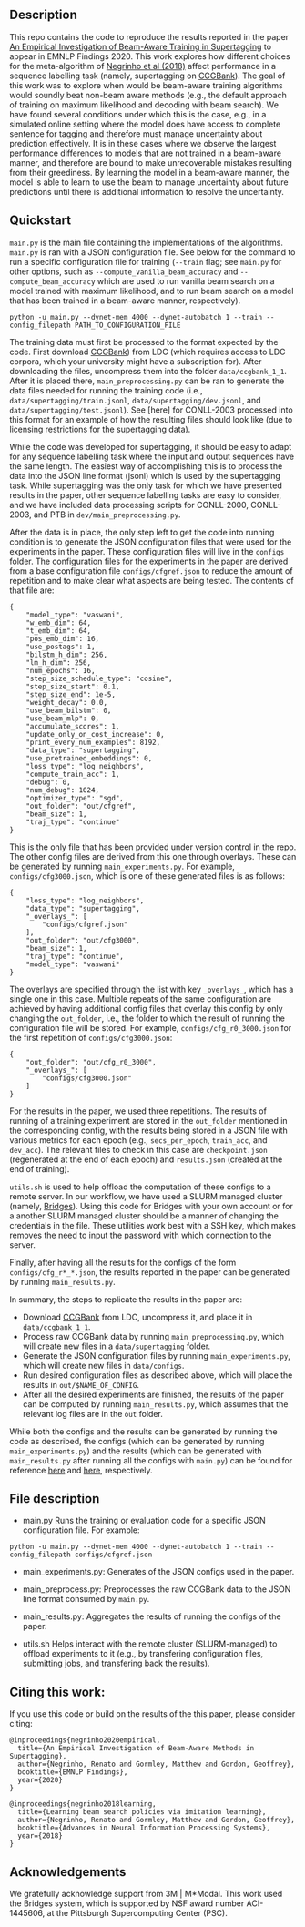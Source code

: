 
Description
-----------

This repo contains the code to reproduce the results reported in the paper
[An Empirical Investigation of Beam-Aware Training in Supertagging](???) to appear in EMNLP Findings 2020.
This work explores how different choices for the meta-algorithm of [Negrinho et al (2018)](???) affect performance in a sequence labelling task (namely, supertagging on [CCGBank](https://catalog.ldc.upenn.edu/LDC2005T13)).
The goal of this work was to explore when would be beam-aware training algorithms would soundly beat non-beam aware methods (e.g., the default approach of training on maximum likelihood and decoding with beam search).
We have found several conditions under which this is the case, e.g., in a simulated online setting where the model does have access to complete sentence for tagging and therefore must manage uncertainty about prediction effectively.
It is in these cases where we observe the largest performance differences to models that are not trained in a beam-aware manner, and therefore are bound to make unrecoverable mistakes resulting from their greediness.
By learning the model in a beam-aware manner, the model is able to learn to use the beam to manage uncertainty about future predictions until there is additional information to resolve the uncertainty.

Quickstart
----------

`main.py` is the main file containing the implementations of the algorithms.
`main.py` is ran with a JSON configuration file.
See below for the command to run a specific configuration file for training (`--train` flag; see `main.py` for other options, such as `--compute_vanilla_beam_accuracy` and `--compute_beam_accuracy` which are used to run vanilla beam search on a model trained with maximum likelihood, and to run beam search on a model that has been trained in a beam-aware manner, respectively).

```
python -u main.py --dynet-mem 4000 --dynet-autobatch 1 --train --config_filepath PATH_TO_CONFIGURATION_FILE
```

The training data must first be processed to the format expected by the code.
First download [CCGBank](https://catalog.ldc.upenn.edu/LDC2005T13)) from LDC (which requires access to LDC corpora, which your university might have a subscription for).
After downloading the files, uncompress them into the folder `data/ccgbank_1_1`.
After it is placed there, `main_preprocessing.py` can be ran to generate the data files needed for running the training code (i.e., `data/supertagging/train.jsonl`, `data/supertagging/dev.jsonl`, and `data/supertagging/test.jsonl`).
See [here] for CONLL-2003 processed into this format for an example of how the resulting files should look like (due to licensing restrictions for the supertagging data).

While the code was developed for supertagging, it should be easy to adapt for any sequence labelling task where the input and output sequences have the same length.
The easiest way of accomplishing this is to process the data into the JSON line format (jsonl) which is used by the supertagging task.
While supertagging was the only task for which we have presented results in the paper, other sequence labelling tasks are easy to consider, and we have included data processing scripts for CONLL-2000, CONLL-2003, and PTB in `dev/main_preprocessing.py`.

After the data is in place, the only step left to get the code into running condition is to generate the JSON configuration files that were used for the experiments in the paper.
These configuration files will live in the `configs` folder.
The configuration files for the experiments in the paper are derived from a base configuration file `configs/cfgref.json` to reduce the amount of repetition and to make clear what aspects are being tested.
The contents of that file are:

```
{
    "model_type": "vaswani",
    "w_emb_dim": 64,
    "t_emb_dim": 64,
    "pos_emb_dim": 16,
    "use_postags": 1,
    "bilstm_h_dim": 256,
    "lm_h_dim": 256,
    "num_epochs": 16,
    "step_size_schedule_type": "cosine",
    "step_size_start": 0.1,
    "step_size_end": 1e-5,
    "weight_decay": 0.0,
    "use_beam_bilstm": 0,
    "use_beam_mlp": 0,
    "accumulate_scores": 1,
    "update_only_on_cost_increase": 0,
    "print_every_num_examples": 8192,
    "data_type": "supertagging",
    "use_pretrained_embeddings": 0,
    "loss_type": "log_neighbors",
    "compute_train_acc": 1,
    "debug": 0,
    "num_debug": 1024,
    "optimizer_type": "sgd",
    "out_folder": "out/cfgref",
    "beam_size": 1,
    "traj_type": "continue"
}
```

This is the only file that has been provided under version control in the repo.
The other config files are derived from this one through overlays.
These can be generated by running `main_experiments.py`.
For example, `configs/cfg3000.json`, which is one of these generated files is as follows:
```
{
    "loss_type": "log_neighbors",
    "data_type": "supertagging",
    "_overlays_": [
        "configs/cfgref.json"
    ],
    "out_folder": "out/cfg3000",
    "beam_size": 1,
    "traj_type": "continue",
    "model_type": "vaswani"
}
```
The overlays are specified through the list with key `_overlays_`, which has a single one in this case.
Multiple repeats of the same configuration are achieved by having additional config files that overlay this config by only changing the `out_folder`, i.e., the folder to which the result of running the configuration file will be stored.
For example, `configs/cfg_r0_3000.json` for the first repetition of `configs/cfg3000.json`:
```
{
    "out_folder": "out/cfg_r0_3000",
    "_overlays_": [
        "configs/cfg3000.json"
    ]
}
```
For the results in the paper, we used three repetitions.
The results of running of a training experiment are stored in the `out_folder` mentioned in the corresponding config, with the results being stored in a JSON file with various metrics for each epoch (e.g., `secs_per_epoch`, `train_acc`, and `dev_acc`).
The relevant files to check in this case are `checkpoint.json` (regenerated at the end of each epoch) and `results.json` (created at the end of training).

`utils.sh` is used to help offload the computation of these configs to a remote server.
In our workflow, we have used a SLURM managed cluster (namely, [Bridges](https://www.psc.edu/bridges)).
Using this code for Bridges with your own account or for a another SLURM managed cluster should be a manner of changing the credentials in the file.
These utilities work best with a SSH key, which makes removes the need to input the password with which connection to the server.

Finally, after having all the results for the configs of the form `configs/cfg_r*_*.json`, the results reported in the paper can be generated by running `main_results.py`.

In summary, the steps to replicate the results in the paper are:
- Download [CCGBank](https://catalog.ldc.upenn.edu/LDC2005T13) from LDC, uncompress it, and place it in `data/ccgbank_1_1`.
- Process raw CCGBank data by running `main_preprocessing.py`, which will create new files in a `data/supertagging` folder.
- Generate the JSON configuration files by running `main_experiments.py`, which will create new files in `data/configs`.
- Run desired configuration files as described above, which will place the results in `out/$NAME_OF_CONFIG`.
- After all the desired experiments are finished, the results of the paper can be computed by running `main_results.py`, which assumes that the relevant log files are in the `out` folder.

While both the configs and the results can be generated by running the code as described, the configs (which can be generated by running `main_experiments.py`) and the results (which can be generated with `main_results.py` after running all the configs with `main.py`) can be found for reference [here](https://drive.google.com/file/d/1evju00TaDsINF3CSK9DJthGMKFmvZ5L4/view?usp=sharing) and [here](https://drive.google.com/file/d/19f2V2On30UlbvmjnSHaJkgEaKOYs-sHh/view?usp=sharing), respectively.


File description
----------------

* main.py
Runs the training or evaluation code for a specific JSON configuration file. For example:
```
python -u main.py --dynet-mem 4000 --dynet-autobatch 1 --train --config_filepath configs/cfgref.json
```

* main_experiments.py:
Generates of the JSON configs used in the paper.

* main_preprocess.py:
Preprocesses the raw CCGBank data to the JSON line format consumed by `main.py`.

* main_results.py:
Aggregates the results of running the configs of the paper.

* utils.sh
Helps interact with the remote cluster (SLURM-managed) to offload experiments to it (e.g., by transfering configuration files, submitting jobs, and transfering back the results).


Citing this work:
-----------------

If you use this code or build on the results of the this paper, please consider citing:
```
@inproceedings{negrinho2020empirical,
  title={An Empirical Investigation of Beam-Aware Methods in Supertagging},
  author={Negrinho, Renato and Gormley, Matthew and Gordon, Geoffrey},
  booktitle={EMNLP Findings},
  year={2020}
}

@inproceedings{negrinho2018learning,
  title={Learning beam search policies via imitation learning},
  author={Negrinho, Renato and Gormley, Matthew and Gordon, Geoffrey},
  booktitle={Advances in Neural Information Processing Systems},
  year={2018}
}
```

Acknowledgements
----------------

We gratefully acknowledge support from 3M | M*Modal.
This work used the Bridges system, which is supported by NSF award number ACI-1445606, at the Pittsburgh Supercomputing Center (PSC).